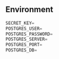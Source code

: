 ## Environment

```python
SECRET_KEY=
POSTGRES_USER=
POSTGRES_PASSWORD=
POSTGRES_SERVER=
POSTGRES_PORT=
POSTGRES_DB=
```